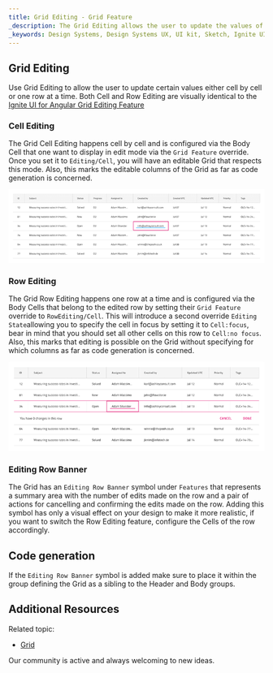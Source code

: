 ```yaml
---
title: Grid Editing - Grid Feature
_description: The Grid Editing allows the user to update the values of the records displayed in the Grid.
_keywords: Design Systems, Design Systems UX, UI kit, Sketch, Ignite UI for Angular, Sketch to Angular, Sketch to Angular, Angular, Angular Design System, Export code from Sketch, Design Kits for Angular, Sketch HTML, Sketch to HTML, Sketch UI kits
---
```


## Grid Editing

Use Grid Editing to allow the user to update certain values either cell by cell or one row at a time. Both Cell and Row Editing are visually identical to the [Ignite UI for Angular Grid Editing Feature](https://www.infragistics.com/products/ignite-ui-angular/angular/components/grid/editing.html)

### Cell Editing

The Grid Cell Editing happens cell by cell and is configured via the Body Cell that one want to display in edit mode via the `Grid Feature` override. Once you set it to `Editing/Cell`, you will have an editable Grid that respects this mode. Also, this marks the editable columns of the Grid as far as code generation is concerned.

<img class="responsive-img" src="../images/grid_cell_edit.png" srcset="../images/grid_cell_edit@2x.png 2x" />

### Row Editing

The Grid Row Editing happens one row at a time and is configured via the Body Cells that belong to the edited row by setting their `Grid Feature` override to `RowEditing/Cell`. This will introduce a second override `Editing State`allowing you to specify the cell in focus by setting it to `Cell:focus`, bear in mind that you should set all other cells on this row to `Cell:no focus`. Also, this marks that editing is possible on the Grid without specifying for which columns as far as code generation is concerned.

<img class="responsive-img" src="../images/grid_row_edit.png" srcset="../images/grid_row_edit@2x.png 2x" />

### Editing Row Banner

The Grid has an `Editing Row Banner` symbol under `Features` that represents a summary area with the number of edits made on the row and a pair of actions for cancelling and confirming the edits made on the row. Adding this symbol has only a visual effect on your design to make it more realistic, if you want to switch the Row Editing feature, configure the Cells of the row accordingly.

## Code generation

If the `Editing Row Banner` symbol is added make sure to place it within the group defining the Grid as a sibling to the Header and Body groups.

## Additional Resources

Related topic:

- [Grid](grid.md)
  <div class="divider--half"></div>

Our community is active and always welcoming to new ideas.

